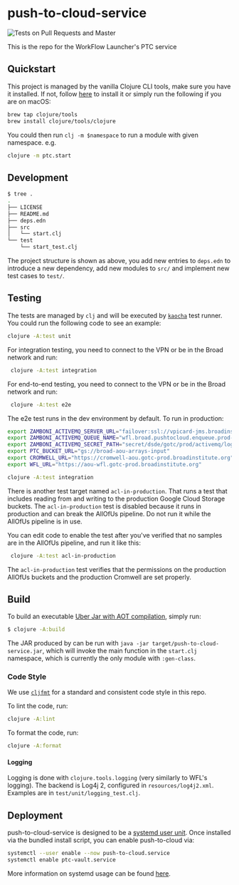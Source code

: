 # push-to-cloud-service

![Tests on Pull Requests and Master](https://github.com/broadinstitute/push-to-cloud-service/workflows/Tests%20on%20Pull%20Requests%20and%20Master/badge.svg)

This is the repo for the WorkFlow Launcher's PTC service

## Quickstart

This project is managed by the vanilla Clojure CLI tools, make sure
 you have it installed. If not, follow [here](https://clojure.org/guides/getting_started)
 to install it or simply run the following if you are on macOS:

 ```bash
 brew tap clojure/tools
 brew install clojure/tools/clojure
 ```

You could then run `clj -m $namespace` to run a module with given namespace. e.g.

```bash
clojure -m ptc.start
```

## Development

```bash
$ tree .
.
├── LICENSE
├── README.md
├── deps.edn
├── src
│   └── start.clj
└── test
    └── start_test.clj
```
The project structure is shown as above, you add new entries to `deps.edn`
to introduce a new dependency, add new modules to `src/` and implement new
test cases to `test/`.

## Testing

The tests are managed by `clj` and will be executed by
 [`kaocha`](https://github.com/lambdaisland/kaocha) test runner. You could
 run the following code to see an example:

 ```bash
 clojure -A:test unit
 ```

For integration testing, you need to connect to the VPN or be in the Broad
network and run:

```bash
 clojure -A:test integration
```

For end-to-end testing, you need to connect to the VPN or be in the Broad
network and run:
```bash
 clojure -A:test e2e
```

The e2e test runs in the dev environment by default. To run in production:
```bash
export ZAMBONI_ACTIVEMQ_SERVER_URL="failover:ssl://vpicard-jms.broadinstitute.org:61616"
export ZAMBONI_ACTIVEMQ_QUEUE_NAME="wfl.broad.pushtocloud.enqueue.prod-test"
export ZAMBONI_ACTIVEMQ_SECRET_PATH="secret/dsde/gotc/prod/activemq/logins/zamboni"
export PTC_BUCKET_URL="gs://broad-aou-arrays-input"
export CROMWELL_URL="https://cromwell-aou.gotc-prod.broadinstitute.org"
export WFL_URL="https://aou-wfl.gotc-prod.broadinstitute.org"

clojure -A:test integration
```

There is another test target named `acl-in-production`.
That runs a test
that includes reading from and writing to
the production Google Cloud Storage buckets.
The `acl-in-production` test is disabled
because it runs in production
and can break the AllOfUs pipeline.
Do not run it while the AllOfUs pipeline is in use.

You can edit code to enable the test
after you've verified that no samples
are in the AllOfUs pipeline,
and run it like this:

```bash
 clojure -A:test acl-in-production
```

The `acl-in-production` test verifies
that the permissions on the production AllOfUs buckets
and the production Cromwell are set properly.


## Build

To build an executable [Uber Jar with AOT compilation](https://clojure.org/guides/deps_and_cli#aot_compilation),
simply run:

```bash
$ clojure -A:build
```

The JAR produced by can be run with
`java -jar target/push-to-cloud-service.jar`, which will invoke the
main function in the `start.clj` namespace, which is currently the only
module with `:gen-class`.

### Code Style

We use [`cljfmt`](https://github.com/weavejester/cljfmt) for a
standard and consistent code style in this repo.

To lint the code, run:
```bash
clojure -A:lint
```

To format the code, run:
```bash
clojure -A:format
```

#### Logging
Logging is done with `clojure.tools.logging` (very similarly to WFL's logging).
The backend is Log4j 2, configured in `resources/log4j2.xml`.
Examples are in `test/unit/logging_test.clj`.

## Deployment

push-to-cloud-service is designed to be a [systemd user unit](https://wiki.archlinux.org/index.php/Systemd/User).
Once installed via the bundled install script, you can enable push-to-cloud via:
```bash
systemctl --user enable --now push-to-cloud.service
systemctl enable ptc-vault.service
```

More information on systemd usage can be found [here](https://wiki.archlinux.org/index.php/Systemd).
